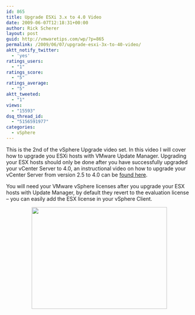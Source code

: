 ```yaml
---
id: 865
title: Upgrade ESXi 3.x to 4.0 Video
date: 2009-06-07T12:18:31+00:00
author: Rick Scherer
layout: post
guid: http://vmwaretips.com/wp/?p=865
permalink: /2009/06/07/upgrade-esxi-3x-to-40-video/
aktt_notify_twitter:
  - 'yes'
ratings_users:
  - "1"
ratings_score:
  - "5"
ratings_average:
  - "5"
aktt_tweeted:
  - "1"
views:
  - "15593"
dsq_thread_id:
  - "5156591977"
categories:
  - vSphere
---
```

This is the 2nd of the vSphere Upgrade video set. In this video I will cover how to upgrade you ESXi hosts with VMware Update Manager. Upgrading your ESX hosts should only be done after you have successfully upgraded your vCenter Server to 4.0, an instructional video on how to upgrade your vCenter Server from version 2.5 to 4.0 can be [found here](http://vmwaretips.com/wp/2009/06/01/upgrade-vmware-vcenter-25-to-40-video/).

You will need your VMware vSphere licenses after you upgrade your ESX hosts with Update Manager, by default they revert to the evaluation license &#8211; you can easily add the ESX license in your vSphere Client.

<p style="text-align: center;">
  <a href="http://vmwaretips.com/presentations/esxiupgrade/" target="_blank"><img class="size-full wp-image-866 aligncenter" style="margin-top: 0px; margin-bottom: 0px; border: 0px;" src="http://vmwaretips.com/wp/wp-content/uploads/2009/06/upgrade_esxi_ad.png" border="0" alt="" width="366" height="275" srcset="http://vmwaretips.com/wp/wp-content/uploads/2009/06/upgrade_esxi_ad.png 366w, http://vmwaretips.com/wp/wp-content/uploads/2009/06/upgrade_esxi_ad-300x225.png 300w" sizes="(max-width: 366px) 100vw, 366px" /></a><a href="http://vmwaretips.com/presentations/esxiupgrade/" target="_blank"></a>
</p>